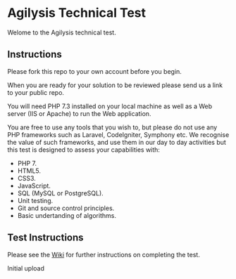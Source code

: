 # Agilysis Technical Test
Welome to the Agilysis technical test.

## Instructions
Please fork this repo to your own account before you begin. 

When you are ready for your solution to be reviewed please send us a link to your public repo. 

You will need PHP 7.3 installed on your local machine as well as a Web server (IIS or Apache) to run the Web application. 

You are free to use any tools that you wish to, but please do not use any PHP frameworks such as Laravel, CodeIgniter, Symphony etc. We recognise the value of such frameworks, and use them in our day to day activities but this test is designed to assess your capabilities with:

* PHP 7.
* HTML5.
* CSS3.
* JavaScript.
* SQL (MySQL or PostgreSQL). 
* Unit testing.
* Git and source control principles.
* Basic undertanding of algorithms.

## Test Instructions
Please see the [Wiki](https://github.com/cm392352/agilysis-tech-test/wiki) for further instructions on completing the test.

Initial upload